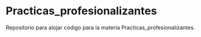 # Practicas_profesionalizantes
Repositorio para alojar código para la materia Practicas_profesionalizantes.
